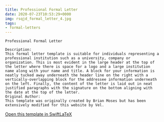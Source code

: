 ```yaml
---
title: Professional Formal Letter
date: 2020-07-23T10:53:29+0000
img: rsqjd_formal_letter_4.jpg
tags:
- formal-letters
---
```

```
Professional Formal Letter

Description:
This formal letter template is suitable for individuals representing a professional institution such as a university, company or organization. This is most evident in the large header at the top of the letter where there is space for a logo and a large institution name along with your name and title. A block for your information is neatly tucked away underneath the header line on the right with a vertically-overlapping block for the addressee information underneath on the left. Finally, the content of the letter is laid out in neat justified paragraphs with the signature on the bottom aligning with the date at the top of the letter.
Original Author:
This template was originally created by Brian Moses but has been extensively modified for this website by Vel.
```
[Open this template in SwiftLaTeX](https://www.swiftlatex.com/project.html?import=https://swiftlatex.github.io/LaTeXBoilerPlate/zips/jcpnf_formal_letter_4.zip&import_name=Professional%20Formal%20Letter)
